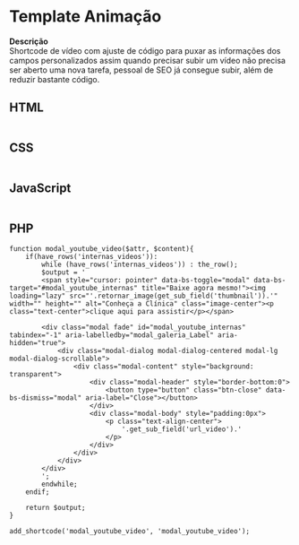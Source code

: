 # Template Animação

 **Descrição**  
Shortcode de vídeo com ajuste de código para puxar as informações dos campos personalizados assim quando precisar subir um vídeo não precisa ser aberto uma nova tarefa, pessoal de SEO já consegue subir, além de reduzir bastante código.

## HTML
```

```
## CSS
```

```
## JavaScript
```

```
## PHP
```
function modal_youtube_video($attr, $content){
    if(have_rows('internas_videos')):
        while (have_rows('internas_videos')) : the_row();
        $output = '
        <span style="cursor: pointer" data-bs-toggle="modal" data-bs-target="#modal_youtube_internas" title="Baixe agora mesmo!"><img loading="lazy" src="'.retornar_image(get_sub_field('thumbnail')).'" width="" height="" alt="Conheça a Clínica" class="image-center"><p class="text-center">clique aqui para assistir</p></span>
        
        <div class="modal fade" id="modal_youtube_internas" tabindex="-1" aria-labelledby="modal_galeria_Label" aria-hidden="true">
            <div class="modal-dialog modal-dialog-centered modal-lg modal-dialog-scrollable">
                <div class="modal-content" style="background: transparent">
                    <div class="modal-header" style="border-bottom:0">
                        <button type="button" class="btn-close" data-bs-dismiss="modal" aria-label="Close"></button>
                    </div>
                    <div class="modal-body" style="padding:0px">
                        <p class="text-align-center">
                            '.get_sub_field('url_video').'                            
                        </p>
                    </div>
                </div>
            </div>
        </div>
        ';
        endwhile;
    endif;
    
    return $output;
}

add_shortcode('modal_youtube_video', 'modal_youtube_video');
```
